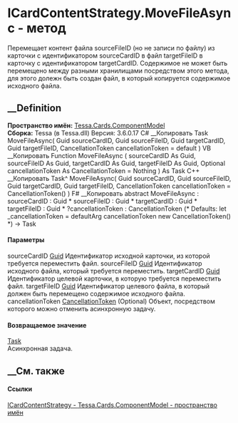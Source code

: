 # ICardContentStrategy.MoveFileAsync - метод
Перемещает контент файла sourceFileID (но не записи по файлу) из карточки с
идентификатором sourceCardID в файл targetFileID в карточку с идентификатором
targetCardID. Содержимое не может быть перемещено между разными хранилищами
посредством этого метода, для этого долежн быть создан файл, в который
копируется содержимое исходного файла.
## __Definition
 **Пространство имён:**
[Tessa.Cards.ComponentModel](N_Tessa_Cards_ComponentModel.htm)  
 **Сборка:** Tessa (в Tessa.dll) Версия: 3.6.0.17
C# __Копировать
     Task MoveFileAsync(
    	Guid sourceCardID,
    	Guid sourceFileID,
    	Guid targetCardID,
    	Guid targetFileID,
    	CancellationToken cancellationToken = default
    )
VB __Копировать
     Function MoveFileAsync ( 
    	sourceCardID As Guid,
    	sourceFileID As Guid,
    	targetCardID As Guid,
    	targetFileID As Guid,
    	Optional cancellationToken As CancellationToken = Nothing
    ) As Task
C++ __Копировать
    Task^ MoveFileAsync(
    	Guid sourceCardID, 
    	Guid sourceFileID, 
    	Guid targetCardID, 
    	Guid targetFileID, 
    	CancellationToken cancellationToken = CancellationToken()
    )
F# __Копировать
     abstract MoveFileAsync : 
            sourceCardID : Guid * 
            sourceFileID : Guid * 
            targetCardID : Guid * 
            targetFileID : Guid * 
            ?cancellationToken : CancellationToken 
    (* Defaults:
            let _cancellationToken = defaultArg cancellationToken new CancellationToken()
    *)
    -> Task 
#### Параметры
sourceCardID [Guid](https://learn.microsoft.com/dotnet/api/system.guid)
    Идентификатор исходной карточки, из которой требуется переместить файл.
sourceFileID [Guid](https://learn.microsoft.com/dotnet/api/system.guid)
    Идентификатор исходного файла, который требуется переместить.
targetCardID [Guid](https://learn.microsoft.com/dotnet/api/system.guid)
    Идентификатор целевой карточки, в которую требуется переместить файл.
targetFileID [Guid](https://learn.microsoft.com/dotnet/api/system.guid)
    Идентификатор целевого файла, в который должен быть перемещено содержимое исходного файла.
cancellationToken
[CancellationToken](https://learn.microsoft.com/dotnet/api/system.threading.cancellationtoken)
(Optional)
    Объект, посредством которого можно отменить асинхронную задачу.
#### Возвращаемое значение
[Task](https://learn.microsoft.com/dotnet/api/system.threading.tasks.task)  
Асинхронная задача.
##  __См. также
#### Ссылки
[ICardContentStrategy -
](T_Tessa_Cards_ComponentModel_ICardContentStrategy.htm)
[Tessa.Cards.ComponentModel - пространство
имён](N_Tessa_Cards_ComponentModel.htm)
